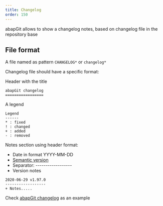 ```yaml
---
title: Changelog
order: 150
---
```


abapGit allows to show a changelog notes, based on changelog file in the repository base

## File format ##
A file named as pattern `CHANGELOG*` or `changelog*`

Changelog file should have a specific format:

Header with the title
```
abapGit changelog
=================
```

A legend
```
Legend
------
* : fixed
! : changed
+ : added
- : removed
```

Notes section using header format:
* Date in format YYYY-MM-DD
* [Semantic version](https://semver.org/)
* Separator: ------------------
* Version notes
```
2020-06-29 v1.97.0
------------------
+ Notes.....
```

Check [abapGit changelog](https://github.com/abapGit/abapGit/blob/main/changelog.txt) as an example
